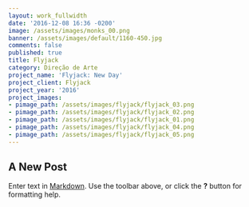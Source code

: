 ```yaml
---
layout: work_fullwidth
date: '2016-12-08 16:36 -0200'
image: /assets/images/monks_00.png
banner: /assets/images/default/1160-450.jpg
comments: false
published: true
title: Flyjack
category: Direção de Arte
project_name: 'Flyjack: New Day'
project_client: Flyjack
project_year: '2016'
project_images:
- pimage_path: /assets/images/flyjack/flyjack_03.png
- pimage_path: /assets/images/flyjack/flyjack_02.png
- pimage_path: /assets/images/flyjack/flyjack_01.png
- pimage_path: /assets/images/flyjack/flyjack_04.png
- pimage_path: /assets/images/flyjack/flyjack_05.png
---
```

## A New Post

Enter text in [Markdown](http://daringfireball.net/projects/markdown/). Use the toolbar above, or click the **?** button for formatting help.
